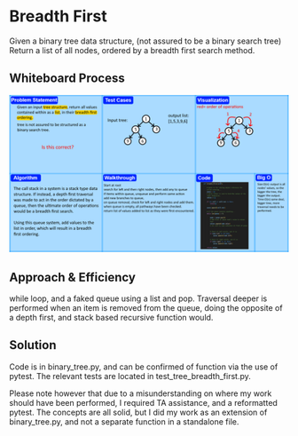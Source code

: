 # Breadth First
<!-- Description of the challenge -->
Given a binary tree data structure, (not assured to be a binary search tree) Return a list of all nodes, ordered by a breadth first search method.

## Whiteboard Process
<!-- Embedded whiteboard image -->
![Whiteboard Image](./WhiteBoard.png)

## Approach & Efficiency
<!-- What approach did you take? Why? What is the Big O space/time for this approach? -->
while loop, and a faked queue using a list and pop. Traversal deeper is performed when an item is removed from the queue, doing the opposite of a depth first, and stack based recursive function would.

## Solution
<!-- Show how to run your code, and examples of it in action -->
Code is in binary_tree.py, and can be confirmed of function via the use of pytest. The relevant tests are located in test_tree_breadth_first.py.

Please note however that due to a misunderstanding on where my work should have been performed, I required TA assistance, and a reformatted pytest. The concepts are all solid, but I did my work as an extension of binary_tree.py, and not a separate function in a standalone file.
